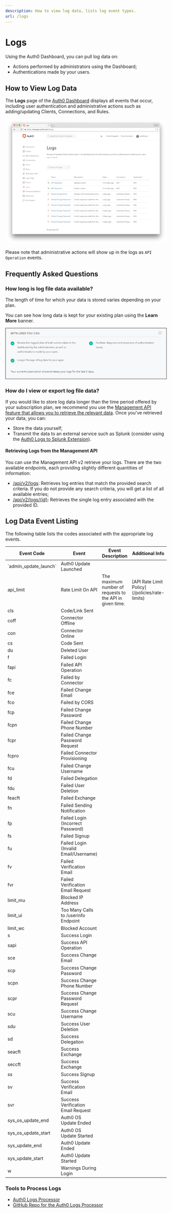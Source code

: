 ```yaml
---
description: How to view log data, lists log event types.
url: /logs
---
```


# Logs

Using the Auth0 Dashboard, you can pull log data on:

* Actions performed by administrators using the Dashboard;
* Authentications made by your users.

## How to View Log Data

The **Logs** page of the [Auth0 Dashboard](${manage_url}) displays all events that occur, including user authentication and administrative actions such as adding/updating Clients, Connections, and Rules.

![](/media/articles/logs/dashboard-logs.png)

Please note that administrative actions will show up in the logs as `API Operation` events.

## Frequently Asked Questions

### How long is log file data available?

The length of time for which your data is stored varies depending on your plan.

You can see how long data is kept for your existing plan using the **Learn More** banner.

![](/media/articles/logs/log-storage-period.png)

### How do I view or export log file data?

If you would like to store log data longer than the time period offered by your subscription plan, we recommend you use the [Management API feature that allows you to retrieve the relevant data](api/management/v2#!/Logs/get_logs). Once you've retrieved your data, you can:

* Store the data yourself;
* Transmit the data to an external service such as Splunk (consider using the [Auth0 Logs to Splunk Extension](/extensions/splunk)).

#### Retrieving Logs from the Management API

You can use the Management API v2 retrieve your logs. There are the two available endpoints, each providing slightly different quantities of information:

* [/api/v2/logs](/api/v2#!/Logs/get_logs): Retrieves log entries that match the provided search criteria. If you do not provide any search criteria, you will get a list of all available entries;
* [/api/v2/logs/{id}](/api/v2#!/Logs/get_logs_by_id): Retrieves the single log entry associated with the provided ID.

## Log Data Event Listing

The following table lists the codes associated with the appropriate log events.

<table>
  <thead>
    <tr>
      <th><strong>Event Code</strong></th>
      <th><strong>Event</strong></th>
      <th><strong>Event Description</strong></th>
      <th><strong>Additional Info</strong></th>
    </tr>
  </thead>
  <tbody>
  <tr>
    <td>`admin_update_launch`</td>
    <td>Auth0 Update Launched</td>
  </tr>
  <tr>
    <td>api_limit</td>
    <td>Rate Limit On API</td>
    <td>The maximum number of requests to the API in given time.</td>
    <td>[API Rate Limit Policy](/policies/rate-limits)</td>
  </tr>
  <tr>
    <td>cls</td>
    <td>Code/Link Sent</td>
  </tr>
  <tr>
    <td>coff</td>
    <td>Connector Offline</td>
  </tr>
  <tr><td>con</td><td>Connector Online</td></tr>
  <tr><td>cs</td><td>Code Sent</td></tr>
  <tr><td>du</td><td>Deleted User</td></tr>
  <tr><td>f</td><td>Failed Login</td></tr>
  <tr><td>fapi</td><td>Failed API Operation</td></tr>
  <tr><td>fc</td><td>Failed by Connector</td></tr>
  <tr><td>fce</td><td>Failed Change Email</td></tr>
  <tr><td>fco</td><td>Failed by CORS</td></tr>
  <tr><td>fcp</td><td>Failed Change Password</td></tr>
  <tr><td>fcpn</td><td>Failed Change Phone Number</td></tr>
  <tr><td>fcpr</td><td>Failed Change Password Request</td></tr>
  <tr><td>fcpro</td><td>Failed Connector Provisioning</td></tr>
  <tr><td>fcu</td><td>Failed Change Username</td></tr>
  <tr><td>fd</td><td>Failed Delegation</td></tr>
  <tr><td>fdu</td><td>Failed User Deletion</td></tr>
  <tr><td>feacft</td><td>Failed Exchange</td></tr>
  <tr><td>fn</td><td>Failed Sending Notification</td></tr>
  <tr><td>fp</td><td>Failed Login (Incorrect Password)</td></tr>
  <tr><td>fs</td><td>Failed Signup</td></tr>
  <tr><td>fu</td><td>Failed Login (Invalid Email/Username)</td></tr>
  <tr><td>fv</td><td>Failed Verification Email</td></tr>
  <tr><td>fvr</td><td>Failed Verification Email Request</td></tr>
  <tr><td>limit_mu</td><td>Blocked IP Address</td></tr>
  <tr><td>limit_ui</td><td>Too Many Calls to /userinfo Endpoint</td></tr>
  <tr><td>limit_wc</td><td>Blocked Account</td></tr>
  <tr><td>s</td><td>Success Login</td></tr>
  <tr><td>sapi</td><td>Success API Operation</td></tr>
  <tr><td>sce</td><td>Success Change Email</td></tr>
  <tr><td>scp</td><td>Success Change Password</td></tr>
  <tr><td>scpn</td><td>Success Change Phone Number</td></tr>
  <tr><td>scpr</td><td>Success Change Password Request</td></tr>
  <tr><td>scu</td><td>Success Change Username</td></tr>
  <tr><td>sdu</td><td>Success User Deletion</td></tr>
  <tr><td>sd</td><td>Success Delegation</td></tr>
  <tr><td>seacft</td><td>Success Exchange</td></tr>
  <tr><td>seccft</td><td>Success Exchange</td></tr>
  <tr><td>ss</td><td>Success Signup</td></tr>
  <tr><td>sv</td><td>Success Verification Email</td></tr>
  <tr><td>svr</td><td>Success Verification Email Request</td></tr>
  <tr><td>sys_os_update_end</td><td>Auth0 OS Update Ended</td></tr>
  <tr><td>sys_os_update_start</td><td>Auth0 OS Update Started</td></tr>
  <tr><td>sys_update_end</td><td>Auth0 Update Ended</td></tr>
  <tr><td>sys_update_start</td><td>Auth0 Update Started</td></tr>
  <tr><td>w</td><td>Warnings During Login</td></tr>
  </tbody>
</table>

### Tools to Process Logs

* [Auth0 Logs Processor](https://www.npmjs.com/package/auth0-logs-processor)
* [GitHub Repo for the Auth0 Logs Processor](https://github.com/auth0/logs-processor)
